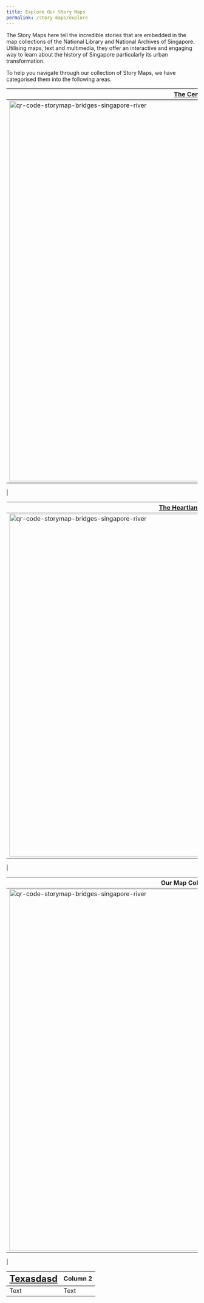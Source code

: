 ```yaml
---
title: Explore Our Story Maps
permalink: /story-maps/explore
---
```

The Story Maps here tell the incredible stories that are embedded in the map collections of the National Library and National Archives of Singapore. Utilising maps, text and multimedia, they offer an interactive and engaging way to learn about the history of Singapore particularly its urban transformation.

To help you navigate through our collection of Story Maps, we have categorised them into the following areas.

| **[ The Central Area](/story-maps/central-area)** |  | 
| -------- | -------- | 
| <img src="/images/banner-green-and-blue-of-kallang.jpg" alt="qr-code-storymap-bridges-singapore-river" style="width:1000px;" />   | Also referred to as the city centre, this area is both the economic and historic heart of Singapore. Comprising 11 Planning Areas including Singapore River, Orchard and Downtown Core, its cityscape of both modern skyscrapers and heritage buildings is a narrative of Singapore’s progress from a colonial outpost to a global financial and business hub.   
|

|**[ The Heartland](/story-maps/heartland)** |  | 
| -------- | -------- | 
| <img src="/images/banner-green-and-blue-of-kallang.jpg" alt="qr-code-storymap-bridges-singapore-river" style="width:900px;" />   | 'Heartland' refers to areas beyond the city centre, outside of the Central Area. Populated mostly by public housing, they are self-sufficient housing estates completed with amenities ranging from schools, shops, markets, cinemas, stadiums, shopping malls and places of worship. It is also the part of the island where most of its parks and greenery were located.  
| 

| **Our Map Collection** |  | 
| -------- | -------- | 
| <img src="/images/banner-green-and-blue-of-kallang.jpg" alt="qr-code-storymap-bridges-singapore-river" style="width:950px;" />      | Explore this section to see the stories that are embedded in the map collection of the National Library and National Archives of Singapore. Through maps including topographic maps, survey maps, general maps, aviation maps and hydrographic charts, you will be amazed by the amount of physical transformation Singapore experienced over the centuries. 
|



| <font size=5> [Texasdasd](/story-maps/central-area) </font> | Column 2 | 
| -------- | -------- | 
| Text     | Text     |


